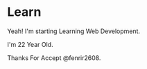 # Learn

Yeah! I'm starting Learning Web Development.

I'm 22 Year Old.

Thanks For Accept @fenrir2608.
 
